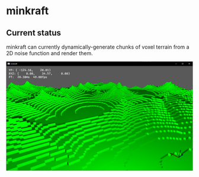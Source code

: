 # minkraft

## Current status

minkraft can currently dynamically-generate chunks of voxel terrain from a 2D noise function and render them.

![Terrain](images/2020-09-26%20140246%20bevy%20terrain.png)
